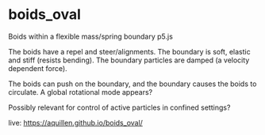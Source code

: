 # boids_oval
Boids within a flexible mass/spring boundary p5.js

The boids have a repel and steer/alignments.  The boundary is soft, elastic and stiff (resists bending).
The boundary particles are damped (a velocity dependent force).

The boids can push on the boundary, and the boundary causes the boids to circulate.
A global rotational mode appears? 

Possibly relevant for control of active particles in confined settings?   

live: https://aquillen.github.io/boids_oval/
